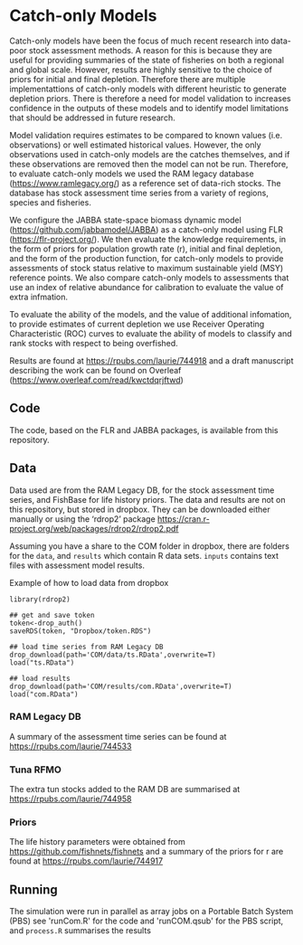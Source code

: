 # Catch-only Models
Catch-only models have been the focus of much recent research into data-poor stock assessment methods. A reason for this is because they are useful for providing summaries of the state of fisheries on both a regional and global scale. However, results are highly sensitive to the choice of priors for initial and final depletion. Therefore there are multiple implementattions of catch-only models with different heuristic to generate depletion priors. There is therefore a need for 
model validation to increases confidence in the outputs of these models and to identify model limitations that should be addressed in future research.

Model validation requires estimates to be compared to known values (i.e. observations) or well estimated historical values. However, the only observations used in catch-only models are the catches themselves, and if these observations are removed then the model can not be run. Therefore, to evaluate catch-only models we used the RAM legacy database (https://www.ramlegacy.org/) as a reference set of data-rich stocks. The database has stock assessment time series from a variety of regions, species and fisheries. 

We configure the JABBA state-space biomass dynamic model (https://github.com/jabbamodel/JABBA) as a catch-only model using FLR (https://flr-project.org/). We then evaluate the knowledge requirements, in the form of priors for population growth rate (r), initial and final depletion, and the form of the production function, for catch-only models to provide assessments of stock status relative to maximum sustainable yield (MSY) reference points. We also compare catch-only models to assessments that use an index of relative abundance for calibration to evaluate the value of extra infmation. 

To evaluate the ability of the models, and the value of additional infomation, to provide estimates of current depletion we use Receiver Operating Characteristic (ROC) curves to evaluate the ability of models to classify and rank stocks with respect to being overfished. 

Results are found at https://rpubs.com/laurie/744918 and a draft manuscript describing the work can be found on Overleaf (https://www.overleaf.com/read/kwctdqrjftwd)

## Code

The code, based on the FLR and JABBA packages, is available from this repository.

## Data

Data used are from the RAM Legacy DB, for the stock assessment time series, and FishBase for life history priors. The data and results are not on this repository, but stored in dropbox. They can be downloaded either manually or using the ‘rdrop2’ package https://cran.r-project.org/web/packages/rdrop2/rdrop2.pdf

Assuming you have a share to the COM folder in dropbox, there are folders for the `data`, and `results` which contain R data sets. `inputs` contains text files with assessment model results.

Example of how to load data from dropbox

```{r, eval=FALSE}
library(rdrop2)

## get and save token
token<-drop_auth()
saveRDS(token, "Dropbox/token.RDS")

## load time series from RAM Legacy DB
drop_download(path='COM/data/ts.RData',overwrite=T)
load("ts.RData")

## load results
drop_download(path='COM/results/com.RData',overwrite=T)
load("com.RData")
```

### RAM Legacy DB

A summary of the assessment time series can be found at https://rpubs.com/laurie/744533

### Tuna RFMO

The extra tun stocks added to the RAM DB are summarised at https://rpubs.com/laurie/744958

### Priors

The life history parameters were obtained from https://github.com/fishnets/fishnets and a summary of the priors for r are found at https://rpubs.com/laurie/744917

## Running

The simulation were run in parallel as array jobs on a Portable Batch System (PBS) see 'runCom.R' for the code and 'runCOM.qsub' for the PBS script, and `process.R` summarises the results



